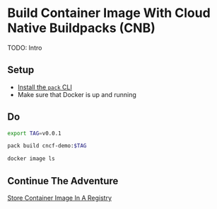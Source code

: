# Build Container Image With Cloud Native Buildpacks (CNB)

TODO: Intro

## Setup

* [Install the `pack` CLI](https://buildpacks.io/docs/tools/pack/#pack-cli)
* Make sure that Docker is up and running

## Do

```bash
export TAG=v0.0.1

pack build cncf-demo:$TAG

docker image ls
```

## Continue The Adventure

[Store Container Image In A Registry](../registry/story.md)
